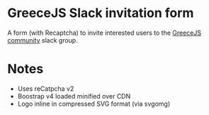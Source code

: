 # GreeceJS Slack invitation form
A form (with Recaptcha) to invite interested users to the 
[GreeceJS community](https://www.greecejs.org)
slack group.

# Notes
- Uses reCatpcha v2
- Boostrap v4 loaded minified over CDN
- Logo inline in compressed SVG format (via svgomg)